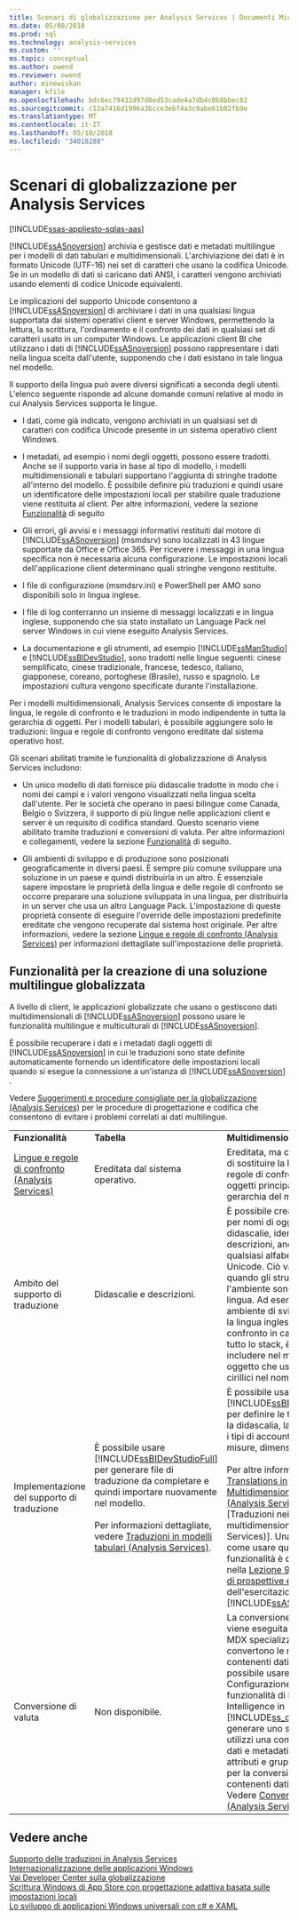 ```yaml
---
title: Scenari di globalizzazione per Analysis Services | Documenti Microsoft
ms.date: 05/08/2018
ms.prod: sql
ms.technology: analysis-services
ms.custom: ''
ms.topic: conceptual
ms.author: owend
ms.reviewer: owend
author: minewiskan
manager: kfile
ms.openlocfilehash: bdc6ec79432d97d8ed53cade4a7db4c0b8bbec82
ms.sourcegitcommit: c12a7416d1996a3bcce3ebf4a3c9abe61b02fb9e
ms.translationtype: MT
ms.contentlocale: it-IT
ms.lasthandoff: 05/10/2018
ms.locfileid: "34018288"
---
```

# <a name="globalization-scenarios-for-analysis-services"></a>Scenari di globalizzazione per Analysis Services
[!INCLUDE[ssas-appliesto-sqlas-aas](../includes/ssas-appliesto-sqlas-aas.md)]

  [!INCLUDE[ssASnoversion](../includes/ssasnoversion-md.md)] archivia e gestisce dati e metadati multilingue per i modelli di dati tabulari e multidimensionali. L'archiviazione dei dati è in formato Unicode (UTF-16) nei set di caratteri che usano la codifica Unicode. Se in un modello di dati si caricano dati ANSI, i caratteri vengono archiviati usando elementi di codice Unicode equivalenti.  
  
 Le implicazioni del supporto Unicode consentono a [!INCLUDE[ssASnoversion](../includes/ssasnoversion-md.md)] di archiviare i dati in una qualsiasi lingua supportata dai sistemi operativi client e server Windows, permettendo la lettura, la scrittura, l'ordinamento e il confronto dei dati in qualsiasi set di caratteri usato in un computer Windows. Le applicazioni client BI che utilizzano i dati di [!INCLUDE[ssASnoversion](../includes/ssasnoversion-md.md)] possono rappresentare i dati nella lingua scelta dall'utente, supponendo che i dati esistano in tale lingua nel modello.  
  
 Il supporto della lingua può avere diversi significati a seconda degli utenti. L'elenco seguente risponde ad alcune domande comuni relative al modo in cui Analysis Services supporta le lingue.  
  
-   I dati, come già indicato, vengono archiviati in un qualsiasi set di caratteri con codifica Unicode presente in un sistema operativo client Windows.  
  
-   I metadati, ad esempio i nomi degli oggetti, possono essere tradotti. Anche se il supporto varia in base al tipo di modello, i modelli multidimensionali e tabulari supportano l'aggiunta di stringhe tradotte all'interno del modello. È possibile definire più traduzioni e quindi usare un identificatore delle impostazioni locali per stabilire quale traduzione viene restituita al client. Per altre informazioni, vedere la sezione [Funzionalità](#bkmk_features) di seguito  
  
-   Gli errori, gli avvisi e i messaggi informativi restituiti dal motore di [!INCLUDE[ssASnoversion](../includes/ssasnoversion-md.md)] (msmdsrv) sono localizzati in 43 lingue supportate da Office e Office 365. Per ricevere i messaggi in una lingua specifica non è necessaria alcuna configurazione. Le impostazioni locali dell'applicazione client determinano quali stringhe vengono restituite.  
  
-   I file di configurazione (msmdsrv.ini) e PowerShell per AMO sono disponibili solo in lingua inglese.  
  
-   I file di log conterranno un insieme di messaggi localizzati e in lingua inglese, supponendo che sia stato installato un Language Pack nel server Windows in cui viene eseguito Analysis Services.  
  
-   La documentazione e gli strumenti, ad esempio [!INCLUDE[ssManStudio](../includes/ssmanstudio-md.md)] e [!INCLUDE[ssBIDevStudio](../includes/ssbidevstudio-md.md)], sono tradotti nelle lingue seguenti: cinese semplificato, cinese tradizionale, francese, tedesco, italiano, giapponese, coreano, portoghese (Brasile), russo e spagnolo. Le impostazioni cultura vengono specificate durante l'installazione.  
  
 Per i modelli multidimensionali, Analysis Services consente di impostare la lingua, le regole di confronto e le traduzioni in modo indipendente in tutta la gerarchia di oggetti.  Per i modelli tabulari, è possibile aggiungere solo le traduzioni: lingua e regole di confronto vengono ereditate dal sistema operativo host.  
  
 Gli scenari abilitati tramite le funzionalità di globalizzazione di Analysis Services includono:  
  
-   Un unico modello di dati fornisce più didascalie tradotte in modo che i nomi dei campi e i valori vengono visualizzati nella lingua scelta dall'utente. Per le società che operano in paesi bilingue come Canada, Belgio o Svizzera, il supporto di più lingue nelle applicazioni client e server è un requisito di codifica standard. Questo scenario viene abilitato tramite traduzioni e conversioni di valuta. Per altre informazioni e collegamenti, vedere la sezione [Funzionalità](#bkmk_features) di seguito.  
  
-   Gli ambienti di sviluppo e di produzione sono posizionati geograficamente in diversi paesi. È sempre più comune sviluppare una soluzione in un paese e quindi distribuirla in un altro. È essenziale sapere impostare le proprietà della lingua e delle regole di confronto se occorre preparare una soluzione sviluppata in una lingua, per distribuirla in un server che usa un altro Language Pack. L'impostazione di queste proprietà consente di eseguire l'override delle impostazioni predefinite ereditate che vengono recuperate dal sistema host originale. Per altre informazioni, vedere la sezione [Lingue e regole di confronto &#40;Analysis Services&#41;](../analysis-services/languages-and-collations-analysis-services.md) per informazioni dettagliate sull'impostazione delle proprietà.  
  
##  <a name="bkmk_features"></a> Funzionalità per la creazione di una soluzione multilingue globalizzata  
 A livello di client, le applicazioni globalizzate che usano o gestiscono dati multidimensionali di [!INCLUDE[ssASnoversion](../includes/ssasnoversion-md.md)] possono usare le funzionalità multilingue e multiculturali di [!INCLUDE[ssASnoversion](../includes/ssasnoversion-md.md)].  
  
 È possibile recuperare i dati e i metadati dagli oggetti di [!INCLUDE[ssASnoversion](../includes/ssasnoversion-md.md)] in cui le traduzioni sono state definite automaticamente fornendo un identificatore delle impostazioni locali quando si esegue la connessione a un'istanza di [!INCLUDE[ssASnoversion](../includes/ssasnoversion-md.md)] .  
  
 Vedere [Suggerimenti e procedure consigliate per la globalizzazione &#40;Analysis Services&#41;](../analysis-services/globalization-tips-and-best-practices-analysis-services.md) per le procedure di progettazione e codifica che consentono di evitare i problemi correlati ai dati multilingue.  
  
||||  
|-|-|-|  
|**Funzionalità**|**Tabella**|**Multidimensionale**|  
|[Lingue e regole di confronto &#40;Analysis Services&#41;](../analysis-services/languages-and-collations-analysis-services.md)|Ereditata dal sistema operativo.|Ereditata, ma con possibilità di sostituire la lingua e le regole di confronto per gli oggetti principali nella gerarchia del modello.|  
|Ambito del supporto di traduzione|Didascalie e descrizioni.|È possibile creare traduzioni per nomi di oggetti, didascalie, identificatori e descrizioni, anche in qualsiasi alfabeto e lingua Unicode. Ciò vale anche quando gli strumenti e l'ambiente sono in un'altra lingua. Ad esempio, in un ambiente di sviluppo che usa la lingua inglese e le regole di confronto in caratteri latini in tutto lo stack, è possibile includere nel modello un oggetto che usa caratteri cirillici nel nome.|  
|Implementazione del supporto di traduzione|È possibile usare [!INCLUDE[ssBIDevStudioFull](../includes/ssbidevstudiofull-md.md)] per generare file di traduzione da completare e quindi importare nuovamente nel modello.<br /><br /> Per informazioni dettagliate, vedere [Traduzioni in modelli tabulari &#40;Analysis Services&#41;](../analysis-services/tabular-models/translations-in-tabular-models-analysis-services.md).|È possibile usare [!INCLUDE[ssBIDevStudioFull](../includes/ssbidevstudiofull-md.md)] per definire le traduzioni per la didascalia, la descrizione e i tipi di account per cubi, misure, dimensioni e attributi.<br /><br /> Per altre informazioni, vedere [Translations in Multidimensional Models &#40;Analysis Services&#41;](../analysis-services/multidimensional-models/translations-in-multidimensional-models-analysis-services.md) [Traduzioni nei modelli multidimensionali &#40;Analysis Services&#41;]. Una lezione su come usare questa funzionalità è disponibile nella [Lezione 9: Definizione di prospettive e traduzioni](../analysis-services/lesson-9-defining-perspectives-and-translations.md) dell'esercitazione su [!INCLUDE[ssASnoversion](../includes/ssasnoversion-md.md)].|  
|Conversione di valuta|Non disponibile.|La conversione di valuta viene eseguita tramite script MDX specializzati che convertono le misure contenenti dati di valuta. È possibile usare la Configurazione guidata funzionalità di Business Intelligence in [!INCLUDE[ss_dtbi](../includes/ss-dtbi-md.md)] per generare uno script MDX che utilizzi una combinazione di dati e metadati di dimensioni, attributi e gruppi di misure per la conversione di misure contenenti dati di valuta. Vedere [Conversioni di valuta &#40;Analysis Services&#41;](../analysis-services/currency-conversions-analysis-services.md).|  
  
## <a name="see-also"></a>Vedere anche  
 [Supporto delle traduzioni in Analysis Services](../analysis-services/translation-support-in-analysis-services.md)   
 [Internazionalizzazione delle applicazioni Windows](http://msdn.microsoft.com/library/windows/desktop/dd318661%28v=vs.85%29.aspx)   
 [Vai Developer Center sulla globalizzazione](http://msdn.microsoft.com/goglobal/bb871628.aspx)   
 [Scrittura Windows di App Store con progettazione adattiva basata sulle impostazioni locali](https://blogs.windows.com/buildingapps/2014/03/06/writing-windows-store-apps-with-locale-based-adaptive-design/)   
 [Lo sviluppo di applicazioni Windows universali con c# e XAML](http://www.microsoftvirtualacademy.com/training-courses/developing-universal-windows-apps-with-c-and-xaml)  
  
  
